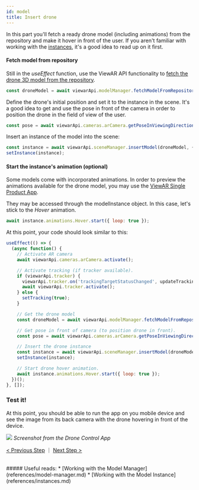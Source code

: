 ```yaml
---
id: model
title: Insert drone
---
```


In this part you'll fetch a ready drone model (including animations) from the repository and make it hover in front of the user. If you aren't familiar with working with the [instances](references/instances.md), it's a good idea to read up on it first.

#### Fetch model from repository

Still in the _useEffect_ function, use the ViewAR API functionality to [fetch the drone 3D model from the repository](references/model-manager.md).

```js
const droneModel = await viewarApi.modelManager.fetchModelFromRepository('74334');
```

Define the drone's initial position and set it to the instance in the scene. It's a good idea to get and use the pose in front of the camera in order to position the drone in the field of view of the user.

```js
const pose = await viewarApi.cameras.arCamera.getPoseInViewingDirection(2000, true);
```

Insert an instance of the model into the scene:

```js
const instance = await viewarApi.sceneManager.insertModel(droneModel, { pose });
setInstance(instance);
```

#### Start the instance's animation (optional)

Some models come with incorporated animations. In order to preview the animations available for the drone model, you may use the [ViewAR Single Product App](https://webversion.viewar.com/com.viewar.singleproductweb/100/#/modelId/74334).

They may be accessed through the modelInstance object. In this case, let's stick to the _Hover_ animation.

```js
await instance.animations.Hover.start({ loop: true });
```

At this point, your code should look similar to this:

```js
useEffect(() => {
  (async function() {
    // Activate AR camera
    await viewarApi.cameras.arCamera.activate();

    // Activate tracking (if tracker available).
    if (viewarApi.tracker) {
      viewarApi.tracker.on('trackingTargetStatusChanged', updateTracking);
      await viewarApi.tracker.activate();
    } else {
      setTracking(true);
    }

    // Get the drone model
    const droneModel = await viewarApi.modelManager.fetchModelFromRepository('74419');

    // Get pose in front of camera (to position drone in front).
    const pose = await viewarApi.cameras.arCamera.getPoseInViewingDirection(2000, true);

    // Insert the drone instance
    const instance = await viewarApi.sceneManager.insertModel(droneModel, { pose });
    setInstance(instance);

    // Start drone hover animation.
    await instance.animations.Hover.start({ loop: true });
  })();
}, []);
```

### Test it!

At this point, you should be able to run the app on you mobile device and see the image from its back camera with the drone hovering in front of the device.

![](/assets/drone-phone-step2-v03-web.jpg)
_Screenshot from the Drone Control App_

[< Previous Step](tutorials/tutorials--drone/tutorials--drone--02--camera.md) ｜ [Next Step >](tutorials/tutorials--drone/tutorials--drone--04--joysticks.md)

<br>
##### Useful reads:
* [Working with the Model Manager](references/model-manager.md)
* [Working with the Model Instance](references/instances.md)
